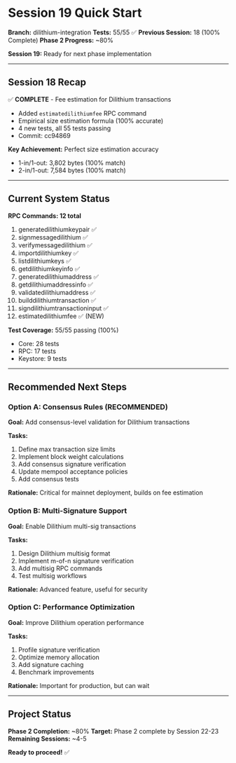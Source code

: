 # Session 19 Quick Start

**Branch:** dilithium-integration
**Tests:** 55/55 ✅
**Previous Session:** 18 (100% Complete)
**Phase 2 Progress:** ~80%

**Session 19:** Ready for next phase implementation

---

## Session 18 Recap

✅ **COMPLETE** - Fee estimation for Dilithium transactions
- Added `estimatedilithiumfee` RPC command
- Empirical size estimation formula (100% accurate)
- 4 new tests, all 55 tests passing
- Commit: cc94869

**Key Achievement:** Perfect size estimation accuracy
- 1-in/1-out: 3,802 bytes (100% match)
- 2-in/1-out: 7,584 bytes (100% match)

---

## Current System Status

**RPC Commands: 12 total**
1. generatedilithiumkeypair ✅
2. signmessagedilithium ✅
3. verifymessagedilithium ✅
4. importdilithiumkey ✅
5. listdilithiumkeys ✅
6. getdilithiumkeyinfo ✅
7. generatedilithiumaddress ✅
8. getdilithiumaddressinfo ✅
9. validatedilithiumaddress ✅
10. builddilithiumtransaction ✅
11. signdilithiumtransactioninput ✅
12. estimatedilithiumfee ✅ (NEW)

**Test Coverage:** 55/55 passing (100%)
- Core: 28 tests
- RPC: 17 tests
- Keystore: 9 tests

---

## Recommended Next Steps

### Option A: Consensus Rules (RECOMMENDED)
**Goal:** Add consensus-level validation for Dilithium transactions

**Tasks:**
1. Define max transaction size limits
2. Implement block weight calculations
3. Add consensus signature verification
4. Update mempool acceptance policies
5. Add consensus tests

**Rationale:** Critical for mainnet deployment, builds on fee estimation

### Option B: Multi-Signature Support
**Goal:** Enable Dilithium multi-sig transactions

**Tasks:**
1. Design Dilithium multisig format
2. Implement m-of-n signature verification
3. Add multisig RPC commands
4. Test multisig workflows

**Rationale:** Advanced feature, useful for security

### Option C: Performance Optimization
**Goal:** Improve Dilithium operation performance

**Tasks:**
1. Profile signature verification
2. Optimize memory allocation
3. Add signature caching
4. Benchmark improvements

**Rationale:** Important for production, but can wait

---

## Project Status

**Phase 2 Completion:** ~80%
**Target:** Phase 2 complete by Session 22-23
**Remaining Sessions:** ~4-5

**Ready to proceed!** ✅
